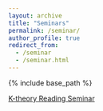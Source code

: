 ```yaml
---
layout: archive
title: "Seminars"
permalink: /seminar/
author_profile: true
redirect_from:
  - /seminar
  - /seminar.html
---
```

{% include base_path %}

[K-theory Reading Seminar](https://jiantongliu.github.io/seminar/597K/)
